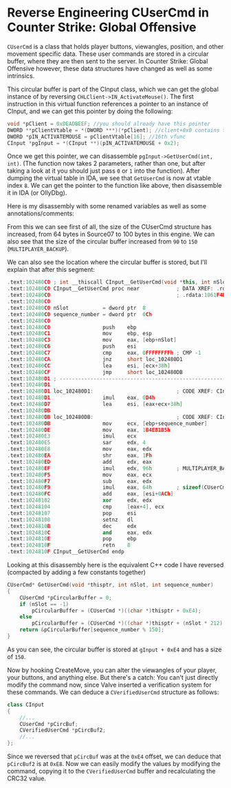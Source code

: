 # Reverse Engineering CUserCmd in Counter Strike: Global Offensive

`CUserCmd` is a class that holds player buttons, viewangles, position, and other movement specific data. These user commands are stored in a circular buffer, where they are then sent to the server. In Counter Strike: Global Offensive however, these data structures have changed as well as some intrinsics.

This circular buffer is part of the CInput class, which we can get the global instance of by reversing `CHLClient->IN_ActivateMouse()`. The first instruction in this virtual function references a pointer to an instance of CInput, and we can get this pointer by doing the following:


```cpp
void *pClient = 0xDEADBEEF; //you should already have this pointer
DWORD **pClientVtable = *(DWORD ***)(*pClient); //client+0x0 contains the vtable pointer
DWORD *pIN_ACTIVATEMOUSE = pClientVtable[16]; //16th vfunc
CInput *pgInput = *(CInput **)(pIN_ACTIVATEMOUSE + 0x2);
```

<!--more-->

Once we get this pointer, we can disassemble `pgInput->GetUserCmd(int, int)`. (The function now takes 2 parameters, rather than one, but after taking a look at it you should just pass `0` or `1` into the function). After dumping the virtual table in IDA, we see that `GetUserCmd` is now at vtable index `8`. We can get the pointer to the function like above, then disassemble it in IDA (or OllyDbg).

Here is my disassembly with some renamed variables as well as some annotations/comments:

From this we can see first of all, the size of the CUserCmd structure has increased, from 64 bytes in Source07 to 100 bytes in this engine. We can also see that the size of the circular buffer increased from `90` to `150` (`MULTIPLAYER_BACKUP`).

We can also see the location where the circular buffer is stored, but I'll explain that after this segment:


```cpp
.text:102480C0 ; int __thiscall CInput__GetUserCmd(void *this, int nSlot, signed int sequence_number)
.text:102480C0 CInput__GetUserCmd proc near            ; DATA XREF: .rdata:105F2C74o
.text:102480C0                                         ; .rdata:1061F4B4o
.text:102480C0
.text:102480C0 nSlot           = dword ptr  8
.text:102480C0 sequence_number = dword ptr  0Ch
.text:102480C0
.text:102480C0                 push    ebp
.text:102480C1                 mov     ebp, esp
.text:102480C3                 mov     eax, [ebp+nSlot]
.text:102480C6                 push    esi
.text:102480C7                 cmp     eax, 0FFFFFFFFh ; CMP -1
.text:102480CA                 jnz     short loc_102480D1
.text:102480CC                 lea     esi, [ecx+38h]
.text:102480CF                 jmp     short loc_102480DB
.text:102480D1 ; ---------------------------------------------------------------------------
.text:102480D1
.text:102480D1 loc_102480D1:                           ; CODE XREF: CInput__GetUserCmd+Aj
.text:102480D1                 imul    eax, 0D4h
.text:102480D7                 lea     esi, [eax+ecx+38h]
.text:102480DB
.text:102480DB loc_102480DB:                           ; CODE XREF: CInput__GetUserCmd+Fj
.text:102480DB                 mov     ecx, [ebp+sequence_number]
.text:102480DE                 mov     eax, 1B4E81B5h
.text:102480E3                 imul    ecx
.text:102480E5                 sar     edx, 4
.text:102480E8                 mov     eax, edx
.text:102480EA                 shr     eax, 1Fh
.text:102480ED                 add     edx, eax
.text:102480EF                 imul    edx, 96h        ; MULTIPLAYER_BACKUP = 150 decimal
.text:102480F5                 mov     eax, ecx
.text:102480F7                 sub     eax, edx
.text:102480F9                 imul    eax, 64h        ; sizeof(CUserCmd) = 100
.text:102480FC                 add     eax, [esi+0ACh]
.text:10248102                 xor     edx, edx
.text:10248104                 cmp     [eax+4], ecx
.text:10248107                 pop     esi
.text:10248108                 setnz   dl
.text:1024810B                 dec     edx
.text:1024810C                 and     eax, edx
.text:1024810E                 pop     ebp
.text:1024810F                 retn    8
.text:1024810F CInput__GetUserCmd endp
```


Looking at this disassembly here is the equivalent C++ code I have reversed (compacted by adding a few constants together)


```cpp
CUserCmd* GetUserCmd(void *thisptr, int nSlot, int sequence_number)
{
    CUserCmd *pCircularBuffer = 0;
    if (nSlot == -1)
        pCircularBuffer = (CUserCmd *)((char *)thisptr + 0xE4);
    else
        pCircularBuffer = (CUserCmd *)((char *)thisptr + (nSlot * 212) + 0xE4);
    return &pCircularBuffer[sequence_number % 150];
}
```

As you can see, the circular buffer is stored at `gInput + 0xE4` and has a size of `150`.

Now by hooking CreateMove, you can alter the viewangles of your player, your buttons, and anything else. But there's a catch: You can't just directly modify the command now, since Valve inserted a verification system for these commands. We can deduce a `CVerifiedUserCmd` structure as follows:


```cpp
class CInput
{
    //...
    CUserCmd *pCircBuf;
    CVerifiedUserCmd *pCircBuf2;
    //...
};
```

Since we reversed that `pCircBuf` was at the `0xE4` offset, we can deduce that `pCircBuf2` is at `0xE8`. Now we can easily modify the values by modifying the command, copying it to the `CVerifiedUserCmd` buffer and recalculating the CRC32 value.